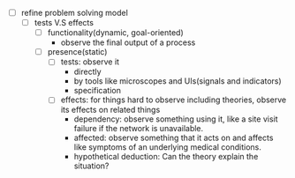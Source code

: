 - [ ] refine problem solving model
    - [ ] tests V.S effects
        - [ ] functionality(dynamic, goal-oriented)
            - observe the final output of a process
        - [ ] presence(static)
            - [ ] tests: observe it 
                - directly
                - by tools like microscopes and UIs(signals and indicators) 
                - specification
            - [ ] effects: for things hard to observe including theories, observe its effects on related things
                - dependency: observe something using it, like a site visit failure if the network is unavailable.
                - affected: observe something that it acts on and affects like symptoms of an underlying medical conditions.
                - hypothetical deduction: Can the theory explain the situation?